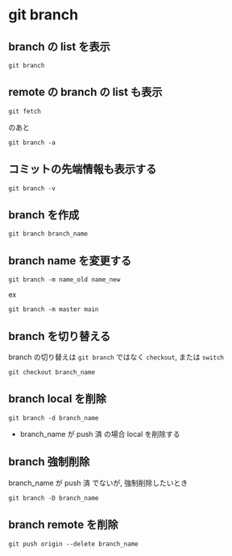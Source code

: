 
# git branch


## branch の list を表示

```
git branch
```


## remote の branch の list も表示

```
git fetch
```

のあと

```
git branch -a
```


## コミットの先端情報も表示する

```
git branch -v
```


## branch を作成

```
git branch branch_name
```


## branch name を変更する

```
git branch -m name_old name_new
```

ex

```
git branch -m master main
```


## branch を切り替える

branch の切り替えは `git branch` ではなく `checkout`, または `switch`

```
git checkout branch_name
```


## branch local を削除

```
git branch -d branch_name
```

- branch_name が push 済 の場合 local を削除する


## branch 強制削除

branch_name が push 済 でないが, 強制削除したいとき

```
git branch -D branch_name
```


## branch remote を削除

```
git push origin --delete branch_name
```


